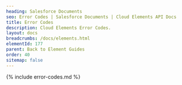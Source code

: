 ```yaml
---
heading: Salesforce Documents
seo: Error Codes | Salesforce Documents | Cloud Elements API Docs
title: Error Codes
description: Cloud Elements Error Codes.
layout: docs
breadcrumbs: /docs/elements.html
elementId: 177
parent: Back to Element Guides
order: 40
sitemap: false
---
```


{% include error-codes.md %}
